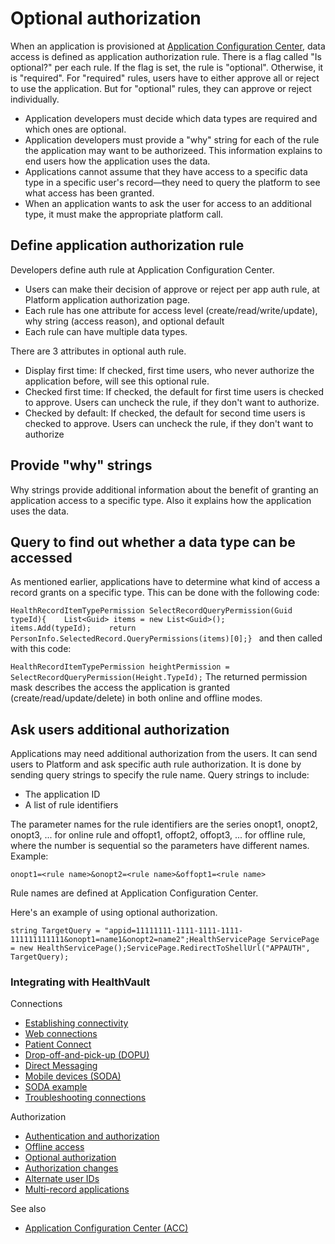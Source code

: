 Optional authorization
======================

When an application is provisioned at [Application Configuration Center](https://config.healthvault-ppe.com), data access is defined as application authorization rule. There is a flag called "Is optional?" per each rule. If the flag is set, the rule is "optional". Otherwise, it is "required". For "required" rules, users have to either approve all or reject to use the application. But for "optional" rules, they can approve or reject individually.

-   Application developers must decide which data types are required and which ones are optional.
-   Application developers must provide a "why" string for each of the rule the application may want to be authorizeed. This information explains to end users how the application uses the data.
-   Applications cannot assume that they have access to a specific data type in a specific user's record—they need to query the platform to see what access has been granted.
-   When an application wants to ask the user for access to an additional type, it must make the appropriate platform call.

Define application authorization rule
-------------------------------------

Developers define auth rule at Application Configuration Center.

-   Users can make their decision of approve or reject per app auth rule, at Platform application authorization page.
-   Each rule has one attribute for access level (create/read/write/update), why string (access reason), and optional default
-   Each rule can have multiple data types.

There are 3 attributes in optional auth rule.

-   Display first time: If checked, first time users, who never authorize the application before, will see this optional rule.
-   Checked first time: If checked, the default for first time users is checked to approve. Users can uncheck the rule, if they don't want to authorize.
-   Checked by default: If checked, the default for second time users is checked to approve. Users can uncheck the rule, if they don't want to authorize

Provide "why" strings
---------------------

Why strings provide additional information about the benefit of granting an application access to a specific type. Also it explains how the application uses the data.

Query to find out whether a data type can be accessed
-----------------------------------------------------

As mentioned earlier, applications have to determine what kind of access a record grants on a specific type. This can be done with the following code:

`HealthRecordItemTypePermission SelectRecordQueryPermission(Guid typeId){    List<Guid> items = new List<Guid>();    items.Add(typeId);    return PersonInfo.SelectedRecord.QueryPermissions(items)[0];} `
and then called with this code:

`HealthRecordItemTypePermission heightPermission = SelectRecordQueryPermission(Height.TypeId);`
The returned permission mask describes the access the application is granted (create/read/update/delete) in both online and offline modes.

Ask users additional authorization
----------------------------------

Applications may need additional authorization from the users. It can send users to Platform and ask specific auth rule authorization. It is done by sending query strings to specify the rule name. Query strings to include:

-   The application ID
-   A list of rule identifiers

The parameter names for the rule identifiers are the series onopt1, onopt2, onopt3, ... for online rule and offopt1, offopt2, offopt3, ... for offline rule, where the number is sequential so the parameters have different names.
Example:

`onopt1=<rule name>&onopt2=<rule name>&offopt1=<rule name>`

Rule names are defined at Application Configuration Center.

Here's an example of using optional authorization.

`string TargetQuery = "appid=11111111-1111-1111-1111-111111111111&onopt1=name1&onopt2=name2";HealthServicePage ServicePage = new HealthServicePage();ServicePage.RedirectToShellUrl("APPAUTH", TargetQuery); `

### Integrating with HealthVault

Connections

-   <a href="connectivity.md" id="RightRailLinkListSection_14001_15">Establishing connectivity</a>
-   <a href="web-connectivity.md" id="RightRailLinkListSection_14001_7">Web connections</a>
-   <a href="patient-connect.md" id="RightRailLinkListSection_14001_8">Patient Connect</a>
-   <a href="dopu.md" id="RightRailLinkListSection_14001_9">Drop-off-and-pick-up (DOPU)</a>
-   <a href="direct-messaging.md" id="RightRailLinkListSection_14001_10">Direct Messaging</a>
-   <a href="mobile-devices.md" id="RightRailLinkListSection_14001_18">Mobile devices (SODA)</a>
-   <a href="soda-walkthrough.md" id="RightRailLinkListSection_14001_19">SODA example</a>
-   <a href="connection-troubleshooting.md" id="RightRailLinkListSection_14001_16">Troubleshooting connections</a>

Authorization

-   <a href="authentication-and-authorization.md" id="RightRailLinkListSection_14001_11">Authentication and authorization</a>
-   <a href="offline-access.md" id="RightRailLinkListSection_14001_12">Offline access</a>
-   <a href="optional-authorization.md" id="RightRailLinkListSection_14001_13">Optional authorization</a>
-   <a href="authorization-changes.md" id="RightRailLinkListSection_14001_14">Authorization changes</a>
-   <a href="alternate-user-identifiers.md" id="RightRailLinkListSection_14001_17">Alternate user IDs</a>
-   <a href="multi-record-applications.md" id="RightRailLinkListSection_14001_20">Multi-record applications</a>

See also

-   <a href="https://config.healthvault-ppe.com" id="RightRailLinkListSection_14001_21">Application Configuration Center (ACC)</a>

